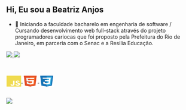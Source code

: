 ## Hi, Eu sou a Beatriz Anjos

- 🌱 Iniciando a faculdade bacharelo em engenharia de software / Cursando desenvolvimento web full-stack 
através do projeto programadores cariocas que foi proposto pela Prefeitura do Rio de Janeiro, em 
parceria com o Senac e a Resilia Educação.

<div>
  <a href="https://github.com/beatrizanjoss">
  <img width="45%" src="https://github-readme-stats.vercel.app/api?username=beatrizanjoss&show_icons=true&theme=dark&include_all_commits=true&count_private=true"/>
  <img width="45%" src="https://github-readme-stats.vercel.app/api/top-langs/?username=beatrizanjoss&layout=compact&langs_count=7&theme=dark"/>
</div>

##

<div style="display: inline_block"><br>
  <img align="center" alt="Bia-Js" height="30" width="40" src="https://raw.githubusercontent.com/devicons/devicon/master/icons/javascript/javascript-plain.svg">
  <img align="center" alt="Bia-HTML" height="30" width="40" src="https://raw.githubusercontent.com/devicons/devicon/master/icons/html5/html5-original.svg">
  <img align="center" alt="Bia-CSS" height="30" width="40" src="https://raw.githubusercontent.com/devicons/devicon/master/icons/css3/css3-original.svg">
</div>
  
##

<div> 
  <a href="https://www.linkedin.com/in/beatriz-anjos-2b277a251/" target="_blank"><img src="https://img.shields.io/badge/-LinkedIn-%230077B5?style=for-the-badge&logo=linkedin&logoColor=white" target="_blank"></a> 
</div>

